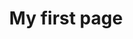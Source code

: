 ---
title: My first page
layout: base.njk
eleventyNavigation:
  key: Contact us
  order: 1
  url: /forms/
---